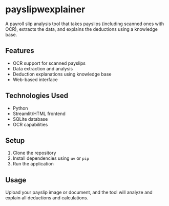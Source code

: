 # payslipwexplainer

A payroll slip analysis tool that takes payslips (including scanned ones with OCR), extracts the data, and explains the deductions using a knowledge base.

## Features

- OCR support for scanned payslips
- Data extraction and analysis
- Deduction explanations using knowledge base
- Web-based interface

## Technologies Used

- Python
- Streamlit/HTML frontend
- SQLite database
- OCR capabilities

## Setup

1. Clone the repository
2. Install dependencies using `uv` or `pip`
3. Run the application

## Usage

Upload your payslip image or document, and the tool will analyze and explain all deductions and calculations.
